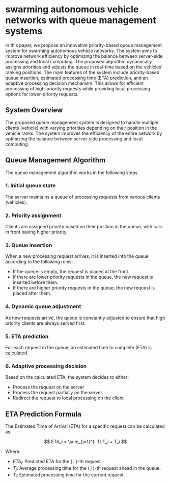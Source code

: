# swarming autonomous vehicle networks with queue management systems

In this paper, we propose an innovative priority-based queue management system for swarming autonomous vehicle networks. The system aims to improve network efficiency by optimizing the balance between server-side processing and local computing. The proposed algorithm dynamically assigns priorities and adjusts the queue in real-time based on the vehicles' ranking positions. The main features of the system include priority-based queue insertion, estimated processing time (ETA) prediction, and an adaptive processing decision mechanism. This allows for efficient processing of high-priority requests while providing local processing options for lower-priority requests.

## System Overview
The proposed queue management system is designed to handle multiple clients (vehicle) with varying priorities depending on their position in the vehicle ranks.
The system improves the efficiency of the entire network by optimizing the balance between server-side processing and local computing.

## Queue Management Algorithm
The queue management algorithm works in the following steps

### 1. Initial queue state
The server maintains a queue of processing requests from various clients (vehicles).

### 2. Priority assignment
Clients are assigned priority based on their position in the queue, with cars in
front having higher priority.

### 3. Queue insertion
When a new processing request arrives, it is inserted into the queue according
to the following rules:
* If the queue is empty, the request is placed at the front.
* If there are lower priority requests in the queue, the new request is inserted
before them.
* If there are higher priority requests in the queue, the new request is placed
after them.
### 4. Dynamic queue adjustment
As new requests arrive, the queue is constantly adjusted to ensure that high
priority clients are always served first.
### 5. ETA prediction
For each request in the queue, an estimated time to complete (ETA) is calculated.
### 6. Adaptive processing decision
Based on the calculated ETA, the system decides to either:
* Process the request on the server
* Process the request partially on the server
* Redirect the request to local processing on the client

## ETA Prediction Formula
The Estimated Time of Arrival (ETA) for a specific request can be calculated as:

$$
ETA_i = \sum_{j=1}^{i-1} T_j + T_i
$$

Where:
- $ETA_i$: Predicted ETA for the \( i \)-th request.
- $T_j$: Average processing time for the \( j \)-th request ahead in the queue.
- $T_i$: Estimated processing time for the current request.
